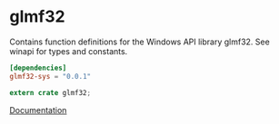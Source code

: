 # glmf32 #
Contains function definitions for the Windows API library glmf32. See winapi for types and constants.

```toml
[dependencies]
glmf32-sys = "0.0.1"
```

```rust
extern crate glmf32;
```

[Documentation](https://retep998.github.io/doc/winapi/glmf32/)
